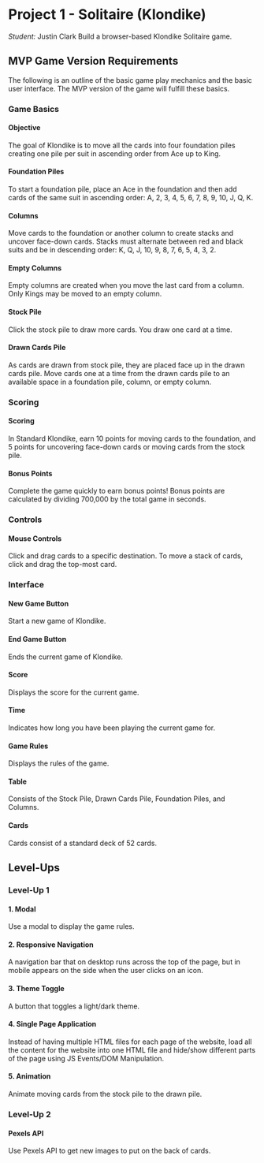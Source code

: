 # Project 1 - Solitaire (Klondike)
*Student:* Justin Clark
Build a browser-based Klondike Solitaire game.

## MVP Game Version Requirements
The following is an outline of the basic game play mechanics and the basic user interface. The MVP version of the game will fulfill these basics.

### Game Basics
#### Objective
The goal of Klondike is to move all the cards into four foundation piles creating one pile per suit in ascending order from Ace up to King.
#### Foundation Piles
To start a foundation pile, place an Ace in the foundation and then add cards of the same suit in ascending order: A, 2, 3, 4, 5, 6, 7, 8, 9, 10, J, Q, K.
#### Columns
Move cards to the foundation or another column to create stacks and uncover face-down cards.
Stacks must alternate between red and black suits and be in descending order: K, Q, J, 10, 9, 8, 7, 6, 5, 4, 3, 2.
#### Empty Columns
Empty columns are created when you move the last card from a column.
Only Kings may be moved to an empty column.
#### Stock Pile
Click the stock pile to draw more cards. You draw one card at a time.
#### Drawn Cards Pile
As cards are drawn from stock pile, they are placed face up in the drawn cards pile. Move cards one at a time from the drawn cards pile to an available space in a foundation pile, column, or empty column.

### Scoring
#### Scoring
In Standard Klondike, earn 10 points for moving cards to the foundation, and 5 points for uncovering face-down cards or moving cards from the stock pile.
#### Bonus Points
Complete the game quickly to earn bonus points! Bonus points are calculated by dividing 700,000 by the total game in seconds.

### Controls
#### Mouse Controls
Click and drag cards to a specific destination. To move a stack of cards, click and drag the top-most card.

### Interface
#### New Game Button
Start a new game of Klondike. 
#### End Game Button
Ends the current game of Klondike.
#### Score
Displays the score for the current game.
#### Time
Indicates how long you have been playing the current game for.
#### Game Rules
Displays the rules of the game.
#### Table
Consists of the Stock Pile, Drawn Cards Pile, Foundation Piles, and Columns.
#### Cards
Cards consist of a standard deck of 52 cards.

## Level-Ups
### Level-Up 1
#### 1. Modal
Use a modal to display the game rules.
#### 2. Responsive Navigation
A navigation bar that on desktop runs across the top of the page, but in mobile appears on the side when the user clicks on an icon.
#### 3. Theme Toggle
A button that toggles a light/dark theme.
#### 4. Single Page Application
Instead of having multiple HTML files for each page of the website, load all the content for the website into one HTML file and hide/show different parts of the page using JS Events/DOM Manipulation.
#### 5. Animation
Animate moving cards from the stock pile to the drawn pile.

### Level-Up 2
#### Pexels API
Use Pexels API to get new images to put on the back of cards.
